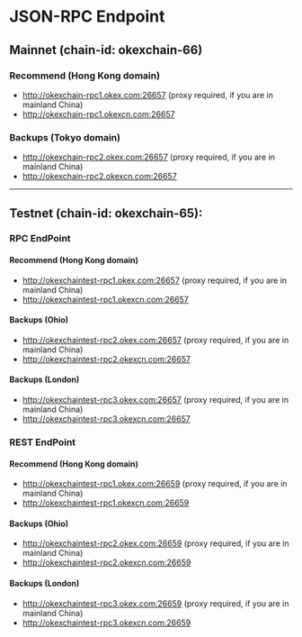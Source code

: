 # JSON-RPC Endpoint

 
## Mainnet (chain-id: okexchain-66)

### Recommend (Hong Kong domain)
 - http://okexchain-rpc1.okex.com:26657 (proxy required, if you are in mainland China)
 - http://okexchain-rpc1.okexcn.com:26657

### Backups (Tokyo domain)
 - http://okexchain-rpc2.okex.com:26657 (proxy required, if you are in mainland China)
 - http://okexchain-rpc2.okexcn.com:26657

___

## Testnet (chain-id: okexchain-65):

### RPC EndPoint
#### Recommend (Hong Kong domain)
 - http://okexchaintest-rpc1.okex.com:26657 (proxy required, if you are in mainland China)
 - http://okexchaintest-rpc1.okexcn.com:26657
 
#### Backups (Ohio)
 - http://okexchaintest-rpc2.okex.com:26657 (proxy required, if you are in mainland China)
 - http://okexchaintest-rpc2.okexcn.com:26657
 
#### Backups (London)
 - http://okexchaintest-rpc3.okex.com:26657 (proxy required, if you are in mainland China)
 - http://okexchaintest-rpc3.okexcn.com:26657

### REST EndPoint
#### Recommend (Hong Kong domain)
 - http://okexchaintest-rpc1.okex.com:26659 (proxy required, if you are in mainland China)
 - http://okexchaintest-rpc1.okexcn.com:26659
 
#### Backups (Ohio)
 - http://okexchaintest-rpc2.okex.com:26659 (proxy required, if you are in mainland China)
 - http://okexchaintest-rpc2.okexcn.com:26659
 
#### Backups (London)
 - http://okexchaintest-rpc3.okex.com:26659 (proxy required, if you are in mainland China)
 - http://okexchaintest-rpc3.okexcn.com:26659


